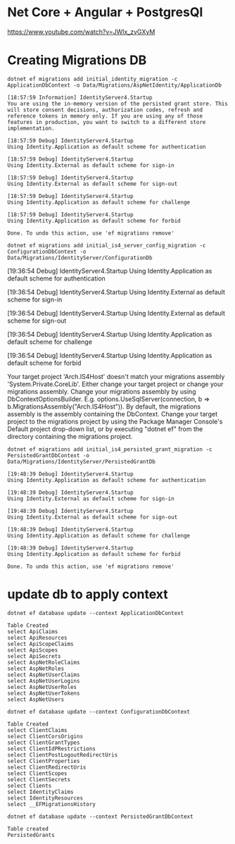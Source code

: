 # Net Core + Angular + PostgresQl 
https://www.youtube.com/watch?v=JWlx_zvGXyM

# Creating Migrations DB

`dotnet ef migrations add initial_identity_migration -c ApplicationDbContext -o Data/Migrations/AspNetIdentity/ApplicationDb`

```
[18:57:59 Information] IdentityServer4.Startup
You are using the in-memory version of the persisted grant store. This will store consent decisions, authorization codes, refresh and reference tokens in memory only. If you are using any of those features in production, you want to switch to a different store implementation.

[18:57:59 Debug] IdentityServer4.Startup
Using Identity.Application as default scheme for authentication

[18:57:59 Debug] IdentityServer4.Startup
Using Identity.External as default scheme for sign-in

[18:57:59 Debug] IdentityServer4.Startup
Using Identity.External as default scheme for sign-out

[18:57:59 Debug] IdentityServer4.Startup
Using Identity.Application as default scheme for challenge

[18:57:59 Debug] IdentityServer4.Startup
Using Identity.Application as default scheme for forbid

Done. To undo this action, use 'ef migrations remove'
```


`dotnet ef migrations add initial_is4_server_config_migration -c ConfigurationDbContext -o Data/Migrations/IdentityServer/ConfigurationDb`

[19:36:54 Debug] IdentityServer4.Startup
Using Identity.Application as default scheme for authentication

[19:36:54 Debug] IdentityServer4.Startup
Using Identity.External as default scheme for sign-in

[19:36:54 Debug] IdentityServer4.Startup
Using Identity.External as default scheme for sign-out

[19:36:54 Debug] IdentityServer4.Startup
Using Identity.Application as default scheme for challenge

[19:36:54 Debug] IdentityServer4.Startup
Using Identity.Application as default scheme for forbid

Your target project 'Arch.IS4Host' doesn't match your migrations assembly 'System.Private.CoreLib'. Either change your target project or change your migrations assembly.
Change your migrations assembly by using DbContextOptionsBuilder. E.g. options.UseSqlServer(connection, b => b.MigrationsAssembly("Arch.IS4Host")). By default, the migrations assembly is the assembly containing the DbContext.
Change your target project to the migrations project by using the Package Manager Console's Default project drop-down list, or by executing "dotnet ef" from the directory containing the migrations project.

`dotnet ef migrations add initial_is4_persisted_grant_migration -c PersistedGrantDbContext -o Data/Migrations/IdentityServer/PersistedGrantDb`

```
[19:48:39 Debug] IdentityServer4.Startup
Using Identity.Application as default scheme for authentication

[19:48:39 Debug] IdentityServer4.Startup
Using Identity.External as default scheme for sign-in

[19:48:39 Debug] IdentityServer4.Startup
Using Identity.External as default scheme for sign-out

[19:48:39 Debug] IdentityServer4.Startup
Using Identity.Application as default scheme for challenge

[19:48:39 Debug] IdentityServer4.Startup
Using Identity.Application as default scheme for forbid

Done. To undo this action, use 'ef migrations remove'
```


# update db to apply context
`dotnet ef database update --context ApplicationDbContext`
```
Table Created
select ApiClaims
select ApiResources
select ApiScopeClaims
select ApiScopes
select ApiSecrets
select AspNetRoleClaims
select AspNetRoles
select AspNetUserClaims
select AspNetUserLogins
select AspNetUserRoles
select AspNetUserTokens
select AspNetUsers 
```
`dotnet ef database update --context ConfigurationDbContext`
```
Table Created
select ClientClaims
select ClientCorsOrigins
select ClientGrantTypes
select ClientIdPRestrictions
select ClientPostLogoutRedirectUris
select ClientProperties
select ClientRedirectUris
select ClientScopes
select ClientSecrets
select Clients
select IdentityClaims
select IdentityResources
select __EFMigrationsHistory
```
`dotnet ef database update --context PersistedGrantDbContext`
```
Table created
PersistedGrants
```